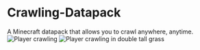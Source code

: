 # Crawling-Datapack
A Minecraft datapack that allows you to crawl anywhere, anytime.
![Player crawling](https://static.planetminecraft.com/files/resource_media/screenshot/14710513.png")
![Player crawling in double tall grass](https://static.planetminecraft.com/files/resource_media/screenshot/15074209.png")
